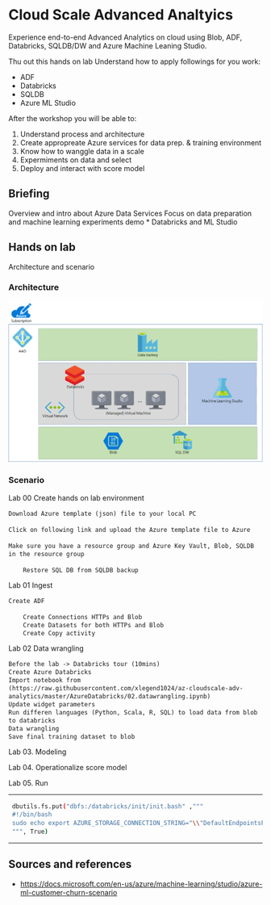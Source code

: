 # Cloud Scale Advanced Analtyics

Experience end-to-end Advanced Analytics on cloud using Blob, ADF, Databricks, SQLDB/DW and Azure Machine Leaning Studio.

Thu out this hands on lab Understand how to apply followings for you work:

* ADF
* Databricks
* SQLDB
* Azure ML Studio

After the workshop you will be able to:

1. Understand process and architecture
1. Create appropreate Azure services for data prep. & training environment
1. Know how to wanggle data in a scale
1. Expermiments on data and select  
1. Deploy and interact with score model

## Briefing

Overview and intro about Azure Data Services
Focus on data preparation and machine learning experiments
demo
	* Databricks and ML Studio

## Hands on lab
Architecture and scenario

### Architecture
![overallarch](./images/arch01.01.png)

### Scenario

Lab 00 Create hands on lab environment

	Download Azure template (json) file to your local PC

	Click on following link and upload the Azure template file to Azure

	Make sure you have a resource group and Azure Key Vault, Blob, SQLDB in the resource group

		Restore SQL DB from SQLDB backup

	
Lab 01 Ingest

	Create ADF

		Create Connections HTTPs and Blob
		Create Datasets for both HTTPs and Blob
		Create Copy activity

Lab 02 Data wrangling  

	Before the lab -> Databricks tour (10mins)
	Create Azure Databricks
	Import notebook from (https://raw.githubusercontent.com/xlegend1024/az-cloudscale-adv-analytics/master/AzureDatabricks/02.datawrangling.ipynb)
	Update widget parameters 
	Run differen languages (Python, Scala, R, SQL) to load data from blob to databricks
	Data wrangling
	Save final training dataset to blob

Lab 03. Modeling

Lab 04. Operationalize score model

Lab 05. Run

---

```bash
 dbutils.fs.put("dbfs:/databricks/init/init.bash" ,"""
 #!/bin/bash
 sudo echo export AZURE_STORAGE_CONNECTION_STRING="\\"DefaultEndpointsProtocol=https;AccountName=$myAccountName$;AccountKey=$myAccountKey$\\"" >> /databricks/spark/conf/spark-env.sh
 """, True)
 ```

---

## Sources and references
* https://docs.microsoft.com/en-us/azure/machine-learning/studio/azure-ml-customer-churn-scenario